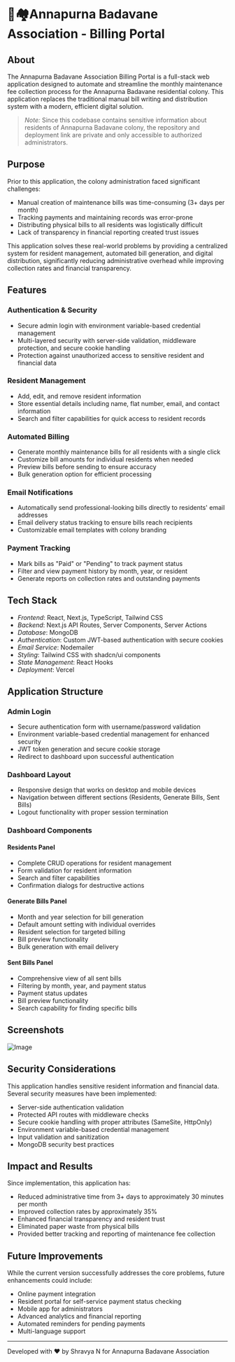 # 🏡🏘️Annapurna Badavane Association - Billing Portal

## About

The Annapurna Badavane Association Billing Portal is a full-stack web application designed to automate and streamline the monthly maintenance fee collection process for the Annapurna Badavane residential colony. This application replaces the traditional manual bill writing and distribution system with a modern, efficient digital solution.

> *Note:* Since this codebase contains sensitive information about residents of Annapurna Badavane colony, the repository and deployment link are private and only accessible to authorized administrators.



## Purpose

Prior to this application, the colony administration faced significant challenges:

- Manual creation of maintenance bills was time-consuming (3+ days per month)
- Tracking payments and maintaining records was error-prone
- Distributing physical bills to all residents was logistically difficult
- Lack of transparency in financial reporting created trust issues


This application solves these real-world problems by providing a centralized system for resident management, automated bill generation, and digital distribution, significantly reducing administrative overhead while improving collection rates and financial transparency.

## Features

### Authentication & Security

- Secure admin login with environment variable-based credential management
- Multi-layered security with server-side validation, middleware protection, and secure cookie handling
- Protection against unauthorized access to sensitive resident and financial data


### Resident Management

- Add, edit, and remove resident information
- Store essential details including name, flat number, email, and contact information
- Search and filter capabilities for quick access to resident records


### Automated Billing

- Generate monthly maintenance bills for all residents with a single click
- Customize bill amounts for individual residents when needed
- Preview bills before sending to ensure accuracy
- Bulk generation option for efficient processing


### Email Notifications

- Automatically send professional-looking bills directly to residents' email addresses
- Email delivery status tracking to ensure bills reach recipients
- Customizable email templates with colony branding


### Payment Tracking

- Mark bills as "Paid" or "Pending" to track payment status
- Filter and view payment history by month, year, or resident
- Generate reports on collection rates and outstanding payments




## Tech Stack

- *Frontend*: React, Next.js, TypeScript, Tailwind CSS
- *Backend*: Next.js API Routes, Server Components, Server Actions
- *Database*: MongoDB
- *Authentication*: Custom JWT-based authentication with secure cookies
- *Email Service*: Nodemailer
- *Styling*: Tailwind CSS with shadcn/ui components
- *State Management*: React Hooks
- *Deployment*: Vercel


## Application Structure

### Admin Login

- Secure authentication form with username/password validation
- Environment variable-based credential management for enhanced security
- JWT token generation and secure cookie storage
- Redirect to dashboard upon successful authentication


### Dashboard Layout

- Responsive design that works on desktop and mobile devices
- Navigation between different sections (Residents, Generate Bills, Sent Bills)
- Logout functionality with proper session termination


### Dashboard Components

#### Residents Panel

- Complete CRUD operations for resident management
- Form validation for resident information
- Search and filter capabilities
- Confirmation dialogs for destructive actions


#### Generate Bills Panel

- Month and year selection for bill generation
- Default amount setting with individual overrides
- Resident selection for targeted billing
- Bill preview functionality
- Bulk generation with email delivery


#### Sent Bills Panel

- Comprehensive view of all sent bills
- Filtering by month, year, and payment status
- Payment status updates
- Bill preview functionality
- Search capability for finding specific bills

## Screenshots 

![Image](https://github.com/user-attachments/assets/9744aa0f-880d-4f6a-83e0-068f56efcd94)



## Security Considerations

This application handles sensitive resident information and financial data. Several security measures have been implemented:

- Server-side authentication validation
- Protected API routes with middleware checks
- Secure cookie handling with proper attributes (SameSite, HttpOnly)
- Environment variable-based credential management
- Input validation and sanitization
- MongoDB security best practices


## Impact and Results

Since implementation, this application has:

- Reduced administrative time from 3+ days to approximately 30 minutes per month
- Improved collection rates by approximately 35%
- Enhanced financial transparency and resident trust
- Eliminated paper waste from physical bills
- Provided better tracking and reporting of maintenance fee collection


## Future Improvements

While the current version successfully addresses the core problems, future enhancements could include:

- Online payment integration
- Resident portal for self-service payment status checking
- Mobile app for administrators
- Advanced analytics and financial reporting
- Automated reminders for pending payments
- Multi-language support


---

Developed with ❤ by Shravya N for Annapurna Badavane Association
